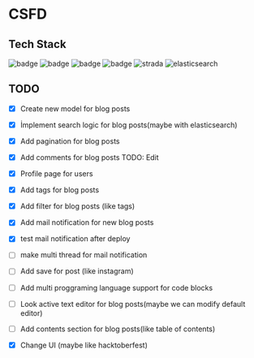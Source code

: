 # CSFD
## Tech Stack
![badge](https://img.shields.io/badge/Ruby-8c1f28.svg?style=for-the-badge&logo=Ruby&logoColor=8c1f28&labelColor=F2F2F2)
![badge](https://img.shields.io/badge/Ruby%20on%20Rails-8c1f28.svg?style=for-the-badge&logo=RubyonRails&logoColor=8c1f28&labelColor=F2F2F2)
![badge](https://img.shields.io/badge/postgresql-8c1f28.svg?style=for-the-badge&logo=postgresql&logoColor=8c1f28&labelColor=F2F2F2)
![badge](https://img.shields.io/badge/tailwind-8c1f28.svg?style=for-the-badge&logo=tailwind&logoColor=8c1f28&labelColor=F2F2F2)
![strada](https://img.shields.io/badge/strada-8c1f28.svg?style=for-the-badge&logo=strada&logoColor=8c1f28&labelColor=F2F2F2)
![elasticsearch](https://img.shields.io/badge/elasticsearch-8c1f28.svg?style=for-the-badge&logo=elasticsearch&logoColor=8c1f28&labelColor=F2F2F2)

## TODO
- [x] Create new model for blog posts
- [x] İmplement search logic for blog posts(maybe with elasticsearch)
- [x] Add pagination for blog posts
- [x] Add comments for blog posts TODO: Edit
- [x] Profile page for users
- [x] Add tags for blog posts
- [x] Add filter for blog posts (like tags)
- [x] Add mail notification for new blog posts
 - [x] test mail notification after deploy
 - [ ] make multi thread for mail notification
- [ ] Add save for post (like instagram)
- [ ] Add multi proggraming language support for code blocks
- [ ] Look active text editor for blog posts(maybe we can modify default editor)
- [ ] Add contents section for blog posts(like table of contents)
- [x] Change UI (maybe like hacktoberfest)

